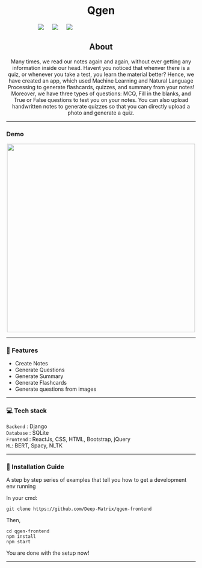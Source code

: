 <h1 align = 'center'> Qgen </h1>

&emsp;&emsp;&emsp;&emsp;&emsp;&emsp;[![](https://img.shields.io/badge/Made_with-ReactJs-blue?style=for-the-badge&logo=ReactJs)](https://www.djangoproject.com/) 
&emsp;
[![](https://img.shields.io/badge/Made_with-sqlite3-blue?style=for-the-badge&logo=SQLite)](https://docs.python.org/2/library/sqlite3.html)
&emsp;
[![](https://img.shields.io/badge/IDE-Visual_Studio_Code-blue?style=for-the-badge&logo=visual-studio-code)](https://code.visualstudio.com/ "Visual Studio Code")
&emsp;

<h2 align='center'> About </h2>
<p align='center'>
Many times, we read our notes again and again, without ever getting any information inside our head. Havent you noticed that whenver there is a quiz, or whenever you take a test, you learn the material better? Hence, we have created an app, which used Machine Learning and Natural Language Processing to generate flashcards, quizzes, and summary from your notes! Moreover, we have three types of questions: MCQ, Fill in the blanks, and True or False questions to test you on your notes.
You can also upload handwritten notes to generate quizzes so that you can directly upload a photo and generate a quiz.
</p>

-----------------------------------

### Demo

<p align="center">
<img src ="./assets/website.gif" width = 500px>
</p>

-----------------------------------

### 🚀 Features

<p align="left">
   <ul>
      <li>Create Notes</li>
      <li>Generate Questions</li>
      <li>Generate Summary</li>
      <li>Generate Flashcards</li>
      <li>Generate questions from images</li>
   </ul>
</p>


-----------------------------------
###             💻 Tech stack
`Backend` : Django <br>
`Database` : SQLite <br>
`Frontend` : ReactJs, CSS, HTML, Bootstrap, jQuery  <br>
`ML`: BERT, Spacy, NLTK

-----------------------------------

### :guide_dog: Installation Guide

A step by step series of examples that tell you how to get a development env running

In your cmd:

```
git clone https://github.com/Deep-Matrix/qgen-frontend
```

Then,

```
cd qgen-frontend
npm install
npm start
```

You are done with the setup now!

------------------------------------------
